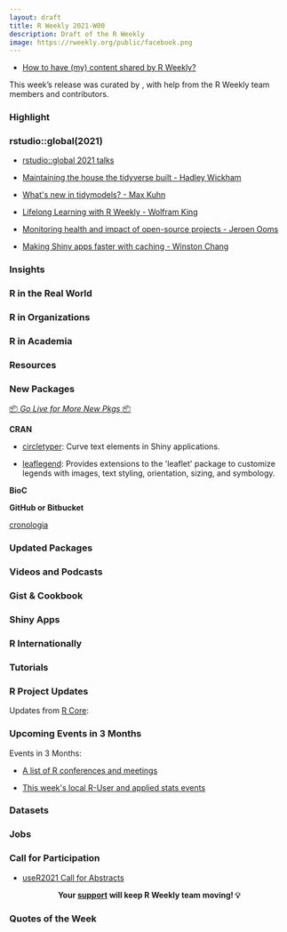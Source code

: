 ```yaml
---
layout: draft
title: R Weekly 2021-W00
description: Draft of the R Weekly
image: https://rweekly.org/public/facebook.png
---
```


+ [How to have (my) content shared by R Weekly?](https://github.com/rweekly/rweekly.org#how-to-have-my-content-shared-by-r-weekly)

This week’s release was curated by [](), with help from the R Weekly team members and contributors.



###  Highlight


### rstudio::global(2021)

+ [rstudio::global 2021 talks](https://rstudio.com/resources/rstudioglobal-2021/)

+ [Maintaining the house the tidyverse built - Hadley Wickham](https://rstudio.com/resources/rstudioglobal-2021/maintaining-the-house-the-tidyverse-built/)

+ [What's new in tidymodels? - Max Kuhn](https://rstudio.com/resources/rstudioglobal-2021/whats-new-in-tidymodels/)

+ [Lifelong Learning with R Weekly - Wolfram King](https://rstudio.com/resources/rstudioglobal-2021/lifelong-learning-with-r-weekly/)

+ [Monitoring health and impact of open-source projects - Jeroen Ooms](https://rstudio.com/resources/rstudioglobal-2021/monitoring-health-and-impact-of-open-source-projects/)

+ [Making Shiny apps faster with caching - Winston Chang](https://rstudio.com/resources/rstudioglobal-2021/making-shiny-apps-faster-with-caching/)

### Insights



### R in the Real World



###  R in Organizations



###  R in Academia



###  Resources



###  New Packages

<p class="added-hostname"><a href="https://rweekly.org/live" target="_blank" class="externalLink">📦 <i>Go Live for More New Pkgs</i> 📦</a></p>

**CRAN**

+ [circletyper](https://github.com/etiennebacher/circletyper): Curve text elements in Shiny applications.

+ [leaflegend](https://github.com/tomroh/leaflegend): Provides extensions to the 'leaflet' package to customize legends with images, text styling, orientation, sizing, and symbology.

**BioC**



**GitHub or Bitbucket**

[cronologia](https://github.com/feddelegrand7/cronologia)

### Updated Packages



###  Videos and Podcasts



### Gist & Cookbook



### Shiny Apps



### R Internationally



###  Tutorials



<!--<div class="post-more-begin></div><div class="post-more-end"></div>-->

###  R Project Updates

Updates from [R Core](http://developer.r-project.org/blosxom.cgi/R-devel/NEWS):


###  Upcoming Events in 3 Months

Events in 3 Months:


+ [A list of R conferences and meetings](https://jumpingrivers.github.io/meetingsR/events.html)

+ [This week's local R-User and applied stats events](https://community.rstudio.com/c/irl)


### Datasets

### Jobs




###  Call for Participation

+ [useR2021 Call for Abstracts](https://user2021.r-project.org/participation/call-for-abstracts/)

<p class="hide-support added-hostname support-rweekly" style="text-align: center;font-weight: bold;">Your <a class="non-visited externalLink" href="https://www.patreon.com/rweekly" onclick="pas(this)">support</a> will keep R Weekly team moving! 💡</p>

###  Quotes of the Week
